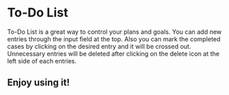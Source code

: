 # To-Do List

To-Do List is a great way to control your plans and goals. 
You can add new entries through the input field at the top. 
Also you can mark the completed cases by clicking on the desired entry and it will be crossed out. 
Unnecessary entries will be deleted after clicking on the delete icon at the left side of each entries. 

## Enjoy using it!
